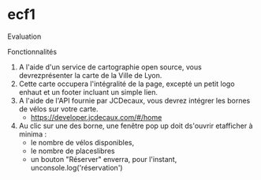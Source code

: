 # ecf1

 Evaluation 

 Fonctionnalités
 1. A l'aide d'un service de cartographie open source, vous devrezprésenter la carte de la Ville de Lyon.
 2. Cette carte occupera l'intégralité de la page, excepté un petit logo enhaut et un footer incluant un simple lien.
 3. A l'aide de l'API fournie par JCDecaux, vous devrez intégrer les bornes de vélos sur votre carte.
    * https://developer.jcdecaux.com/#/home
 4. Au clic sur une des borne, une fenêtre pop up doit ds'ouvrir etafficher à minima : 
    - le nombre de vélos disponibles,
    - le nombre de placeslibres
    - un bouton "Réserver" enverra, pour l'instant, unconsole.log('réservation')
